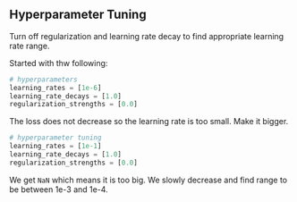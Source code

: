 ## Hyperparameter Tuning

Turn off regularization and learning rate decay to find appropriate learning rate range. 

Started with thw following:

```python
# hyperparameters
learning_rates = [1e-6]
learning_rate_decays = [1.0]
regularization_strengths = [0.0]
```
The loss does not decrease so the learning rate is too small. Make it bigger. 

```python
# hyperparameter tuning
learning_rates = [1e-1]
learning_rate_decays = [1.0]
regularization_strengths = [0.0]
```

We get `NaN` which means it is too big. We slowly decrease and find range to be between 1e-3 and 1e-4.


